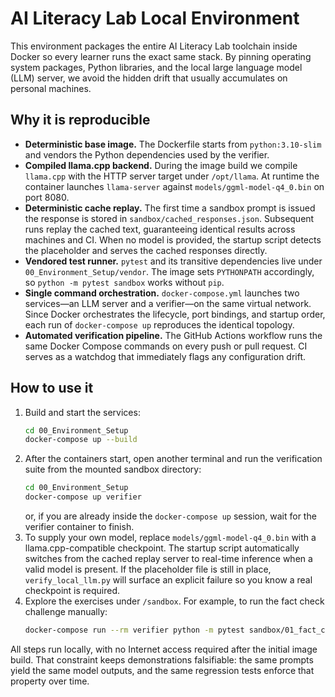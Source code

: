 # AI Literacy Lab Local Environment

This environment packages the entire AI Literacy Lab toolchain inside Docker so every learner runs the exact same stack. By pinning operating system packages, Python libraries, and the local large language model (LLM) server, we avoid the hidden drift that usually accumulates on personal machines.

## Why it is reproducible

- **Deterministic base image.** The Dockerfile starts from `python:3.10-slim` and vendors the Python dependencies used by the verifier.
- **Compiled llama.cpp backend.** During the image build we compile `llama.cpp` with the HTTP server target under `/opt/llama`. At runtime the container launches `llama-server` against `models/ggml-model-q4_0.bin` on port 8080.
- **Deterministic cache replay.** The first time a sandbox prompt is issued the response is stored in `sandbox/cached_responses.json`. Subsequent runs replay the cached text, guaranteeing identical results across machines and CI. When no model is provided, the startup script detects the placeholder and serves the cached responses directly.
- **Vendored test runner.** `pytest` and its transitive dependencies live under `00_Environment_Setup/vendor`. The image sets `PYTHONPATH` accordingly, so `python -m pytest sandbox` works without `pip`.
- **Single command orchestration.** `docker-compose.yml` launches two services—an LLM server and a verifier—on the same virtual network. Since Docker orchestrates the lifecycle, port bindings, and startup order, each run of `docker-compose up` reproduces the identical topology.
- **Automated verification pipeline.** The GitHub Actions workflow runs the same Docker Compose commands on every push or pull request. CI serves as a watchdog that immediately flags any configuration drift.

## How to use it

1. Build and start the services:
   ```bash
   cd 00_Environment_Setup
   docker-compose up --build
   ```
2. After the containers start, open another terminal and run the verification suite from the mounted sandbox directory:
   ```bash
   cd 00_Environment_Setup
   docker-compose up verifier
   ```
   or, if you are already inside the `docker-compose up` session, wait for the verifier container to finish.
3. To supply your own model, replace `models/ggml-model-q4_0.bin` with a llama.cpp-compatible checkpoint. The startup script automatically switches from the cached replay server to real-time inference when a valid model is present. If the placeholder file is still in place, `verify_local_llm.py` will surface an explicit failure so you know a real checkpoint is required.
4. Explore the exercises under `/sandbox`. For example, to run the fact check challenge manually:
   ```bash
   docker-compose run --rm verifier python -m pytest sandbox/01_fact_check_challenge
   ```

All steps run locally, with no Internet access required after the initial image build. That constraint keeps demonstrations falsifiable: the same prompts yield the same model outputs, and the same regression tests enforce that property over time.
